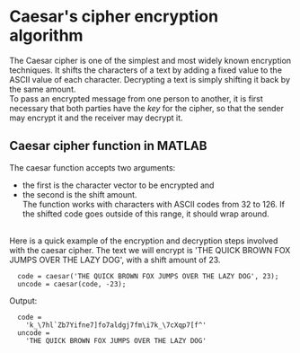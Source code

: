# Caesar's cipher encryption algorithm
The Caesar cipher is one of the simplest and most widely known encryption techniques. It shifts the characters of a text by adding a fixed value to the ASCII value of each character. Decrypting a text is simply shifting it back by the same amount.</br>
To pass an encrypted message from one person to another, it is first necessary that both parties have the *key* for the cipher, so that the sender may encrypt it and the receiver may decrypt it.</br>

## Caesar cipher function in MATLAB
The caesar function accepts two arguments:
  * the first is the character vector to be encrypted and
  * the second is the shift amount.</br>
The function works with characters with ASCII codes from 32 to 126. If the shifted code goes outside of this range, it should wrap around.</br></br>

Here is a quick example of the encryption and decryption steps involved with the caesar cipher. The text we will encrypt is 'THE QUICK BROWN FOX JUMPS OVER THE LAZY DOG', with a shift amount of 23.
</br>

```
  code = caesar('THE QUICK BROWN FOX JUMPS OVER THE LAZY DOG', 23);
  uncode = caesar(code, -23);
```

Output: </br>

```
  code = 
    'k_\7hl`Zb7Yifne7]fo7aldgj7fm\i7k_\7cXqp7[f^'
  uncode =
    'THE QUICK BROWN FOX JUMPS OVER THE LAZY DOG'
```

